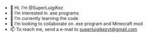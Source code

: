 - 👋 Hi, I’m @SuperLuigiKez
- 👀 I’m interested in .exe programs
- 🌱 I’m currently learning the code
- 💞️ I’m looking to collaborate on .exe program and Minecraft mod
- 📫 To reach me, send a e-mail to superluigikezyt@gmail.com

<!---
SuperLuigiKez/SuperLuigiKez is a ✨ special ✨ repository because its `README.md` (this file) appears on your GitHub profile.
You can click the Preview link to take a look at your changes.
--->
